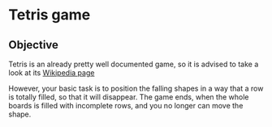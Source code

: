# Tetris game

## Objective

Tetris is an already pretty well documented game, so it is advised to take a
look at its [Wikipedia page](https://en.wikipedia.org/wiki/Tetris)

However, your basic task is to position the falling shapes in a way that a row
is totally filled, so that it will disappear. The game ends, when the whole
boards is filled with incomplete rows, and you no longer can move the shape.
